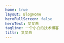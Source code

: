 ```yaml
---
home: true
layout: BlogHome
heroFullScreen: false
heroText: 叉叉白
tagline: 一个小白的技术博客
titlr: 叉叉白
---
```

